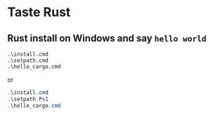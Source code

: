 # Taste Rust

## Rust install on Windows and say `hello world`

```dos
.\install.cmd
.\setpath.cmd
.\hello_cargo.cmd
```

or

```powershell
.\install.cmd
.\setpath.Ps1
.\hello_cargo.cmd
```

